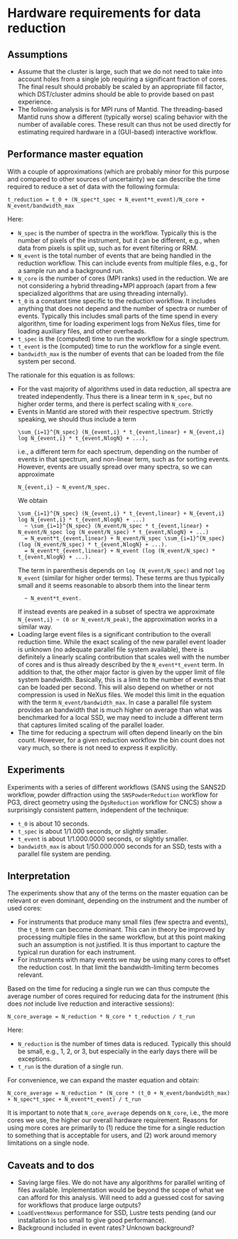 # Hardware requirements for data reduction

## Assumptions

- Assume that the cluster is large, such that we do not need to take into account holes from a single job requiring a significant fraction of cores.
  The final result should probably be scaled by an appropriate fill factor, which DST/cluster admins should be able to provide based on past experience.
- The following analysis is for MPI runs of Mantid.
  The threading-based Mantid runs show a different (typically worse) scaling behavior with the number of available cores.
  These result can thus not be used directly for estimating required hardware in a (GUI-based) interactive workflow.

## Performance master equation

With a couple of approximations (which are probably minor for this purpose and compared to other sources of uncertainty) we can describe the time required to reduce a set of data with the following formula:

```
t_reduction = t_0 + (N_spec*t_spec + N_event*t_event)/N_core + N_event/bandwidth_max
```

Here:

- `N_spec` is the number of spectra in the workflow.
  Typically this is the number of pixels of the instrument, but it can be different, e.g., when data from pixels is split up, such as for event filtering or RRM.
- `N_event` is the total number of events that are being handled in the reduction workflow.
  This can include events from multiple files, e.g., for a sample run and a background run.
- `N_core` is the number of cores (MPI ranks) used in the reduction.
  We are not considering a hybrid threading+MPI approach (apart from a few specialized algorithms that are using threading internally).
- `t_0` is a constant time specific to the reduction workflow.
  It includes anything that does not depend and the number of spectra or number of events.
  Typically this includes small parts of the time spend in every algorithm, time for loading experiment logs from NeXus files, time for loading auxiliary files, and other overheads.
- `t_spec` is the (computed) time to run the workflow for a single spectrum.
- `t_event` is the (computed) time to run the workflow for a single event.
- `bandwidth_max` is the number of events that can be loaded from the file system per second.

The rationale for this equation is as follows:

- For the vast majority of algorithms used in data reduction, all spectra are treated independently.
  Thus there is a linear term in `N_spec`, but no higher order terms, and there is perfect scaling with `N_core`.
- Events in Mantid are stored with their respective spectrum.
  Strictly speaking, we should thus include a term
  ```
  \sum_{i=1}^{N_spec} (N_{event,i} * t_{event,linear} + N_{event,i} log N_{event,i} * t_{event,NlogN} + ...),
  ```
  i.e., a different term for each spectrum, depending on the number of events in that spectrum, and non-linear term, such as for sorting events.
  However, events are usually spread over many spectra, so we can approximate
  ```
  N_{event,i} ~ N_event/N_spec.
  ```
  We obtain
  ```
  \sum_{i=1}^{N_spec} (N_{event,i} * t_{event,linear} + N_{event,i} log N_{event,i} * t_{event,NlogN} + ...)
    ~ \sum_{i=1}^{N_spec} (N_event/N_spec * t_{event,linear} + N_event/N_spec log (N_event/N_spec) * t_{event,NlogN} + ...)
    = N_event*t_{event,linear} + N_event/N_spec \sum_{i=1}^{N_spec} (log (N_event/N_spec) * t_{event,NlogN} + ...).
    = N_event*t_{event,linear} + N_event (log (N_event/N_spec) * t_{event,NlogN} + ...).
  ```
  The term in parenthesis depends on `log (N_event/N_spec)` and *not* `log N_event` (similar for higher order terms).
  These terms are thus typically small and it seems reasonable to absorb them into the linear term
  ```
    ~ N_event*t_event.
  ```
  If instead events are peaked in a subset of spectra we approximate `N_{event,i} ~ (0 or N_event/N_peak)`, the approximation works in a similar way.
- Loading large event files is a significant contribution to the overall reduction time.
  While the exact scaling of the new parallel event loader is unknown (no adequate parallel file system available), there is definitely a linearly scaling contribution that scales well with the number of cores and is thus already described by the `N_event*t_event` term.
  In addition to that, the other major factor is given by the upper limit of file system bandwidth.
  Basically, this is a limit to the number of events that can be loaded per second.
  This will also depend on whether or not compression is used in NeXus files.
  We model this limit in the equation with the term `N_event/bandwidth_max`.
  In case a parallel file system provides an bandwidth that is much higher on average than what was benchmarked for a local SSD, we may need to include a different term that captures limited scaling of the parallel loader.
- The time for reducing a spectrum will often depend linearly on the bin count.
  However, for a given reduction workflow the bin count does not vary much, so there is not need to express it explicitly.

## Experiments

Experiments with a series of different workflows (SANS using the SANS2D workflow, powder diffraction using the `SNSPowderReduction` workflow for PG3, direct geometry using the `DgsReduction` workflow for CNCS) show a surprisingly consistent pattern, independent of the technique:

- `t_0` is about 10 seconds.
- `t_spec` is about 1/1.000 seconds, or slightly smaller.
- `t_event` is about 1/1.000.0000 seconds, or slightly smaller.
- `bandwidth_max` is about 1/50.000.000 seconds for an SSD, tests with a parallel file system are pending.

## Interpretation

The experiments show that any of the terms on the master equation can be relevant or even dominant, depending on the instrument and the number of used cores:

- For instruments that produce many small files (few spectra and events), the `t_0` term can become dominant.
  This can in theory be improved by processing multiple files in the same workflow, but at this point making such an assumption is not justified.
  It is thus important to capture the typical run duration for each instrument.
- For instruments with many events we may be using many cores to offset the reduction cost.
  In that limit the bandwidth-limiting term becomes relevant.

Based on the time for reducing a single run we can thus compute the average number of cores required for reducing data for the instrument (this does *not* include live reduction and interactive sessions):

```
N_core_average = N_reduction * N_core * t_reduction / t_run
```

Here:

- `N_reduction` is the number of times data is reduced.
  Typically this should be small, e.g., 1, 2, or 3, but especially in the early days there will be exceptions.
- `t_run` is the duration of a single run.

For convenience, we can expand the master equation and obtain:

```
N_core_average = N_reduction * (N_core * (t_0 + N_event/bandwidth_max) + N_spec*t_spec + N_event*t_event) / t_run
```

It is important to note that `N_core_average` depends on `N_core`, i.e., the more cores we use, the higher our overall hardware requirement.
Reasons for using more cores are primarily to (1) reduce the time for a single reduction to something that is acceptable for users, and (2) work around memory limitations on a single node.

## Caveats and to dos

- Saving large files.
  We do not have any algorithms for parallel writing of files available.
  Implementation would be beyond the scope of what we can afford for this analysis.
  Will need to add a guessed cost for saving for workflows that produce large outputs?
- `LoadEventNexus` performance for SSD, Lustre tests pending (and our installation is too small to give good performance).
- Background included in event rates?
  Unknown background?
